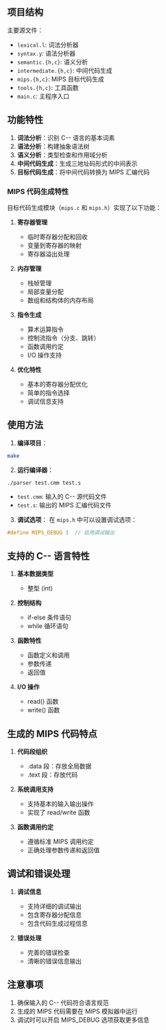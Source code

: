 

## 项目结构

主要源文件：
- `lexical.l`: 词法分析器
- `syntax.y`: 语法分析器
- `semantic.{h,c}`: 语义分析
- `intermediate.{h,c}`: 中间代码生成
- `mips.{h,c}`: MIPS 目标代码生成
- `tools.{h,c}`: 工具函数
- `main.c`: 主程序入口

## 功能特性

1. **词法分析**：识别 C-- 语言的基本词素
2. **语法分析**：构建抽象语法树
3. **语义分析**：类型检查和作用域分析
4. **中间代码生成**：生成三地址码形式的中间表示
5. **目标代码生成**：将中间代码转换为 MIPS 汇编代码

### MIPS 代码生成特性

目标代码生成模块（`mips.c` 和 `mips.h`）实现了以下功能：

1. **寄存器管理**
   - 临时寄存器分配和回收
   - 变量到寄存器的映射
   - 寄存器溢出处理

2. **内存管理**
   - 栈帧管理
   - 局部变量分配
   - 数组和结构体的内存布局

3. **指令生成**
   - 算术运算指令
   - 控制流指令（分支、跳转）
   - 函数调用约定
   - I/O 操作支持

4. **优化特性**
   - 基本的寄存器分配优化
   - 简单的指令选择
   - 调试信息支持

## 使用方法

1. **编译项目**：
```bash
make
```

2. **运行编译器**：
```bash
./parser test.cmm test.s
```
- `test.cmm`: 输入的 C-- 源代码文件
- `test.s`: 输出的 MIPS 汇编代码文件

3. **调试选项**：
在 `mips.h` 中可以设置调试选项：
```c
#define MIPS_DEBUG 1  // 启用调试输出
```

## 支持的 C-- 语言特性

1. **基本数据类型**
   - 整型 (int)

2. **控制结构**
   - if-else 条件语句
   - while 循环语句

3. **函数特性**
   - 函数定义和调用
   - 参数传递
   - 返回值

4. **I/O 操作**
   - read() 函数
   - write() 函数

## 生成的 MIPS 代码特点

1. **代码段组织**
   - .data 段：存放全局数据
   - .text 段：存放代码

2. **系统调用支持**
   - 支持基本的输入输出操作
   - 实现了 read/write 函数

3. **函数调用约定**
   - 遵循标准 MIPS 调用约定
   - 正确处理参数传递和返回值

## 调试和错误处理

1. **调试信息**
   - 支持详细的调试输出
   - 包含寄存器分配信息
   - 包含代码生成过程信息

2. **错误处理**
   - 完善的错误检查
   - 清晰的错误信息输出

## 注意事项

1. 确保输入的 C-- 代码符合语言规范
2. 生成的 MIPS 代码需要在 MIPS 模拟器中运行
3. 调试时可以开启 MIPS_DEBUG 选项获取更多信息

